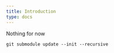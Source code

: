 ```yaml
---
title: Introduction
type: docs
---
```


Nothing for now

```
git submodule update --init --recursive
```